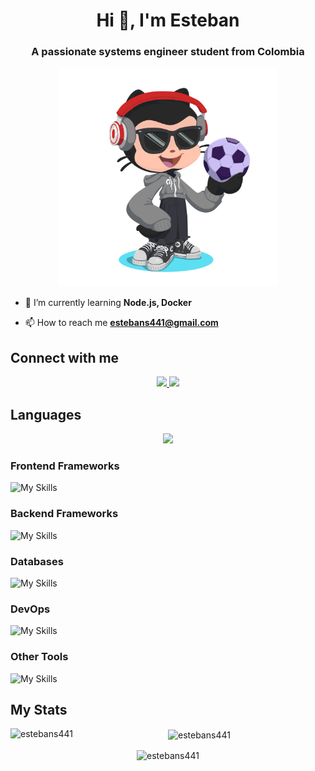 <h1 align="center">Hi 👋, I'm Esteban</h1>
<h3 align="center">A passionate systems engineer student from Colombia</h3>

<p align="center">
    <img src="sources/octocat-1707966496448.png" height=350/>
</p>

- 🌱 I’m currently learning **Node.js, Docker**

- 📫 How to reach me **estebans441@gmail.com**

## Connect with me
<p align="center">
  <a href="https://instagram.com/estebans441">
    <img src="https://skillicons.dev/icons?i=instagram"/>
  </a>
  <a href="https://www.linkedin.com/in/esteban-salazar-a27988235/">
    <img src="https://skillicons.dev/icons?i=linkedin"/>
  </a>
</p>



## Languages
<p align="center">
  <a href="https://skillicons.dev">
    <img src="https://skillicons.dev/icons?i=python,java,kotlin,c,cpp,dart,html,css,js&perline=15" />
  </a>
</p>


### Frontend Frameworks
![My Skills](https://skillicons.dev/icons?i=angular)

### Backend Frameworks
![My Skills](https://skillicons.dev/icons?i=nodejs,spring)

### Databases
![My Skills](https://skillicons.dev/icons?i=mongodb,mysql,postgresql)

### DevOps
![My Skills](https://skillicons.dev/icons?i=docker)

### Other Tools
![My Skills](https://skillicons.dev/icons?i=git,firebase,androidstudio,flutter,scikitlearn,figma,arduino)


## My Stats
<p align = "center"><img align="left" src="https://github-readme-stats.vercel.app/api/top-langs?username=estebans441&show_icons=true&theme=dark&locale=en&layout=compact" alt="estebans441" /></p>
<p align = "center"><img align="center" src="https://github-readme-stats.vercel.app/api?username=estebans441&show_icons=true&theme=dark&locale=en" alt="estebans441" /></p>
<p align = "center"><img align="center" src="https://github-readme-streak-stats.herokuapp.com/?user=estebans441&theme=dark" alt="estebans441" /></p>
